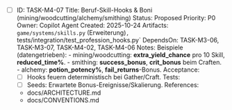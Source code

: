 - [ ] ID: TASK-M4-07
  Title: Beruf-Skill-Hooks & Boni (mining/woodcutting/alchemy/smithing)
  Status: Proposed
  Priority: P0
  Owner: Copilot Agent
  Created: 2025-10-24
  Artifacts: `game/systems/skills.py` (Erweiterung)`, `tests/integration/test_profession_hooks.py`
  DependsOn: TASK-M3-06, TASK-M3-07, TASK-M4-02, TASK-M4-06
  Notes:
  Beispiele (datengetrieben):
        - mining/woodcutting: **extra_yield_chance** pro 10 Skill, **reduced_time%**.
        - smithing: **success_bonus**, **crit_bonus** beim Craften.
        - alchemy: **potion_potency%**, **fail_returns**-Bonus.
  Acceptance:
  - [ ] Hooks feuern deterministisch bei Gather/Craft.
  Tests:
  - [ ] Seeds: Erwartete Bonus-Ereignisse/Skalierung.
  References:
  - docs/ARCHITECTURE.md
  - docs/CONVENTIONS.md
